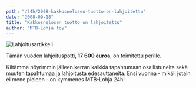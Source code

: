 ```yaml
---
path: "/24h/2008-kakkosnelosen-tuotto-on-lahjoitettu"
date: "2008-09-18"
title: "Kakkosnelosen tuotto on lahjoitettu"
author: "MTB-Lohja toy"
---
```

![Lahjoitusartikkeli](/img/24h-2008-lahjoitus.jpg "Lahjoitusartikkeli")

Tämän vuoden lahjoituspotti, **17 600 euroa**, on toimitettu perille.

Kiitämme nöyrimmin jälleen kerran kaikkia tapahtumaan osallistuneita sekä muuten tapahtumaa ja lahjoitusta edesauttaneita. Ensi vuonna - mikäli jotain ei mene pieleen - on kymmenes MTB-Lohja 24h!